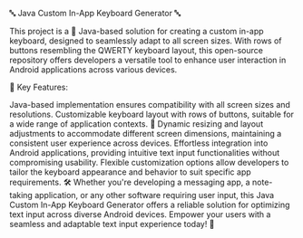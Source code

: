 🔤 Java Custom In-App Keyboard Generator 🔤

This project is a 🎨 Java-based solution for creating a custom in-app keyboard, designed to seamlessly adapt to all screen sizes. With rows of buttons resembling the QWERTY keyboard layout, this open-source repository offers developers a versatile tool to enhance user interaction in Android applications across various devices.


🚀 Key Features:

Java-based implementation ensures compatibility with all screen sizes and resolutions.
Customizable keyboard layout with rows of buttons, suitable for a wide range of application contexts.
📱 Dynamic resizing and layout adjustments to accommodate different screen dimensions, maintaining a consistent user experience across devices.
Effortless integration into Android applications, providing intuitive text input functionalities without compromising usability.
Flexible customization options allow developers to tailor the keyboard appearance and behavior to suit specific app requirements.
🛠️ Whether you're developing a messaging app, a note-taking application, or any other software requiring user input, this Java Custom In-App Keyboard Generator offers a reliable solution for optimizing text input across diverse Android devices. Empower your users with a seamless and adaptable text input experience today! 🚀
